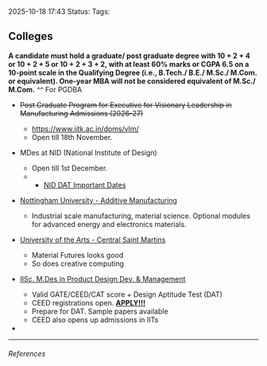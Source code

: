 2025-10-18 17:43
Status:
Tags:
## Colleges

**A candidate must hold a graduate/ post graduate degree with 10 + 2 + 4 or 10 + 2 + 5 or 10 + 2 + 3 + 2, with at least 60% marks or CGPA 6.5 on a 10-point scale in the Qualifying Degree (i.e., B.Tech./ B.E./ M.Sc./ M.Com. or equivalent). One-year MBA will not be considered equivalent of M.Sc./ M.Com.**
^^ For PGDBA

* ~~Post Graduate Program for Executive for Visionary Leadership in Manufacturing Admissions (2026-27)~~
	* https://www.iitk.ac.in/doms/vlm/
	* Open till 18th November. 

* MDes at NID (National Institute of Design)
	*  Open till 1st December.
	* * [NID DAT Important Dates](https://admissions.nid.edu/NIDA2026/download/MDes_AdmissionsHandbook2026-27.pdf)

* [Nottingham University - Additive Manufacturing](https://www.nottingham.ac.uk/pgstudy/course/taught/additive-manufacturing-and-3d-printing-msc) 
	* Industrial scale manufacturing, material science. Optional modules for advanced energy and electronics materials.

* [University of the Arts - Central Saint Martins](https://www.arts.ac.uk/subjects)
	* Material Futures looks good
	* So does creative computing

* [IISc. M.Des in Product Design Dev. & Management](https://dm.iisc.ac.in/dm/#efaq-m-des-in-product-design-dev-management) 
	* Valid GATE/CEED/CAT score + Design Aptitude Test (DAT)
	* CEED registrations open. [**APPLY!!!**](https://ceedapp.iitb.ac.in/CEED/home.jsp)
	* Prepare for DAT. Sample papers available
	* CEED also opens up admissions in IITs

* 
  
---
###### References